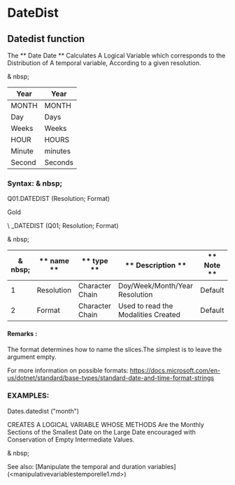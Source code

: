 # DateDist

## Datedist function

The ** Date Date ** Calculates A Logical Variable which corresponds to the Distribution of A temporal variable, According to a given resolution.

& nbsp;

| Year | Year |
| --- | --- |
| MONTH | MONTH |
| Day | Days |
| Weeks | Weeks |
| HOUR | HOURS |
| Minute | minutes |
| Second | Seconds |

### Syntax: & nbsp;

Q01.DATEDIST (Resolution; Format)

Gold

\ _DATEDIST (Q01; Resolution; Format)

& nbsp;

| & nbsp; | ** name ** | ** type ** | ** Description ** | ** Note ** |
| --- | --- | --- | --- | --- |
| &#49; | Resolution | Character Chain | Doy/Week/Month/Year Resolution | Default |
| &#50; | Format | Character Chain | Used to read the Modalities Created | Default |


#### Remarks :

The format determines how to name the slices.The simplest is to leave the argument empty.

For more information on possible formats: https://docs.microsoft.com/en-us/dotnet/standard/base-types/standard-date-and-time-format-strings

### EXAMPLES:

Dates.datedist ("month")

CREATES A LOGICAL VARIABLE WHOSE METHODS Are the Monthly Sections of the Smallest Date on the Large Date encouraged with Conservation of Empty Intermediate Values.

& nbsp;

See also: [Manipulate the temporal and duration variables] (<manipulativevariablestemporelle1.md>)